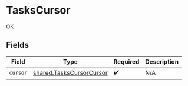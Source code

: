 # TasksCursor

OK


## Fields

| Field                                                                | Type                                                                 | Required                                                             | Description                                                          |
| -------------------------------------------------------------------- | -------------------------------------------------------------------- | -------------------------------------------------------------------- | -------------------------------------------------------------------- |
| `cursor`                                                             | [shared.TasksCursorCursor](../../models/shared/taskscursorcursor.md) | :heavy_check_mark:                                                   | N/A                                                                  |